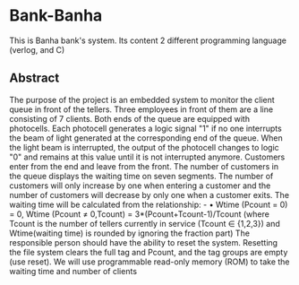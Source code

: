 # Bank-Banha
This is Banha bank's system. Its content 2 different programming language (verlog, and C)

## Abstract
The purpose of the project is an embedded system to monitor the client queue in front of the tellers.
Three employees in front of them are a line consisting of 7 clients. Both ends of the queue are equipped with photocells. Each photocell generates a logic signal "1" if no one interrupts the beam of light generated at the corresponding end of the queue. When the light beam is interrupted, the output of the photocell changes to logic "0" and remains at this value until it is not interrupted anymore. Customers enter from the end and leave from the front. The number of customers in the queue displays the waiting time on seven segments. The number of customers will only increase by one when entering a customer and the number of customers will decrease by only one when a customer exits. The waiting time will be calculated from the relationship: -
• Wtime (Pcount = 0) = 0, Wtime (Pcount ≠ 0,Tcount) = 3*(Pcount+Tcount-1)/Tcount
(where Tcount is the number of tellers currently in service (Tcount ∈ {1,2,3}) and Wtime(waiting time) is rounded by ignoring the fraction part)
The responsible person should have the ability to reset the system. Resetting the file system clears the full tag and Pcount, and the tag groups are empty (use reset). We will use programmable read-only memory (ROM) to take the waiting time and number of clients
